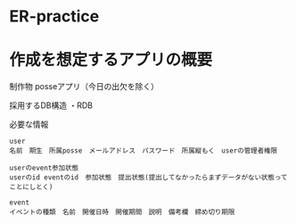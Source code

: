 # ER-practice

# 作成を想定するアプリの概要

  制作物
  posseアプリ（今日の出欠を除く）

  採用するDB構造
  ・RDB

  必要な情報

    user
    名前　期生　所属posse　メールアドレス　パスワード　所属縦もく　userの管理者権限

    userのevent参加状態
    userのid eventのid　参加状態　提出状態(提出してなかったらまずデータがない状態ってことにしとく)

    event
    イベントの種類　名前　開催日時　開催期間　説明　備考欄　締め切り期限
